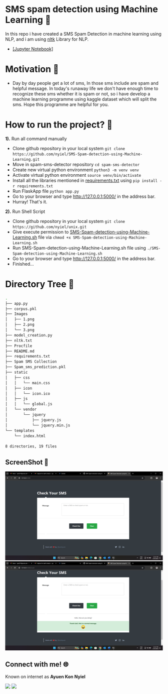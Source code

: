 # SMS spam detection using Machine Learning :notebook: &nbsp;
In this repo i have created a SMS Spam Detection in machine learning using NLP, and i am using [nltk](https://pypi.org/project/nltk/) Library for NLP. 
 - [[Jupyter Notebook]](https://github.com/nyiel/SMS-Spam-detection-using-Machine-Learning)

# Motivation :monocle_face:
  - Day by day people get a lot of sms, In those sms include are spam and helpful message. In today's runaway life we don't have enough time to recognize these sms whether it is spam or not, so i have develop a machine learning programme using kaggle dataset which will split the sms. Hope this programme are helpful for you. 

# How to run the project? :thinking:
**1).** Run all command manually
  - Clone github repository in your local system  `git clone https://github.com/nyiel/SMS-Spam-detection-using-Machine-Learning.git`
  - Move in spam-sms-detector repository  `cd spam-sms-detector`
  - Create new virtual python environment  `python3 -m venv venv`
  - Activate virtual python environment  `source venv/bin/activate`
  - Install all the libraries mentioned in [requirements.txt](https://github.com/nyiel/SMS-Spam-detection-using-Machine-Learning/blob/master/requirements.txt)  using  `pip install -r requirements.txt`
  - Run FlaskApp file  `python app.py`
  - Go to your browser and type http://127.0.0.1:5000/ in the address bar.
  - Hurray! That's it. <br>


**2).** Run Shell Script
  - Clone github repository in your local system  `git clone https://github.com/nyiel/unix.git`
  - Give execute permission to [SMS-Spam-detection-using-Machine-Learning.sh](https://github.com/nyiel/unix/blob/master/SMS-Spam-detection-using-Machine-Learning.sh) file via  `chmod +x SMS-Spam-detection-using-Machine-Learning.sh`
  - Run SMS-Spam-detection-using-Machine-Learning.sh file using `./SMS-Spam-detection-using-Machine-Learning.sh`
  - Go to your browser and type http://127.0.0.1:5000/ in the address bar.
  - Finished...

# Directory Tree :cactus:
```bash
.
├── app.py
├── corpus.pkl
├── Images
│   ├── 1.png
│   ├── 2.png
│   └── 3.png
├── model_creation.py
├── nltk.txt
├── Procfile
├── README.md
├── requirements.txt
├── Spam SMS Collection
├── Spam_sms_prediction.pkl
├── static
│   ├── css
│   │   └── main.css
│   ├── icon
│   │   └── icon.ico
│   ├── js
│   │   └── global.js
│   └── vendor
│       └── jquery
│           ├── jquery.js
│           └── jquery.min.js
└── templates
    └── index.html

8 directories, 19 files
```

## ScreenShot :camera_flash:
![](https://github.com/nyiel/SMS-Spam-detection-using-Machine-Learning/blob/main/Images/1.png)    ![](https://github.com/nyiel/SMS-Spam-detection-using-Machine-Learning/blob/main/Images/2.png) 

## Connect with me! 🌐
Known on internet as **Ayuen Kon Nyiel**

[![][I_LinkedIn]][LinkedIn]  [![][I_Github]][Github] 


[LinkedIn]: [https://www.linkedin.com/in/kon-james-ayuen/]
[Github]: [https://github.com/nyiel/]



[I_LinkedIn]: https://img.icons8.com/bubbles/100/000000/linkedin.png
[I_Github]: https://img.icons8.com/bubbles/100/000000/github.png


